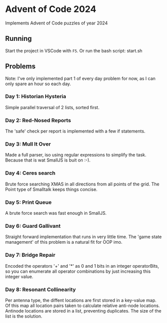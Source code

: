 # Advent of Code 2024

Implements Advent of Code puzzles of year 2024

## Running

Start the project in VSCode with `F5`.
Or run the bash script: start.sh

## Problems

Note:
I've only implemented part 1 of every day problem for now,
as I can only spare an hour so each day.

### Day 1: Historian Hysteria

Simple parallel traversal of 2 lists, sorted first.

### Day 2: Red-Nosed Reports

The 'safe' check per report is implemented with a few if statements.

### Day 3: Mull It Over

Made a full parser, iso using regular expressions to simplify the task.
Because that is wat SmallJS is buit on :-).

### Day 4: Ceres search

Brute force searching XMAS in all directions from all points of the grid.
The Point type of Smalltalk keeps things concise.

### Day 5: Print Queue

A brute force search was fast enough in SmallJS.

### Day 6: Guard Gallivant

Straight forward implementation that runs in very little time.
The 'game state management' of this problem is a natural fit for OOP imo.

### Day 7: Bridge Repair

Encoded the operators '+' and '*' as 0 and 1 bits in an integer operatorBits,
so you can enumerate all operator combinations by just increasing this integer value.

### Day 8: Resonant Collinearity

Per antenna type, the diffent locations are first stored in a key-value map.
Of this map all location pairs taken to calculate relative anti-node locations.
Antinode locations are stored in a list, preventing duplicates.
The size of the list is the solution.
